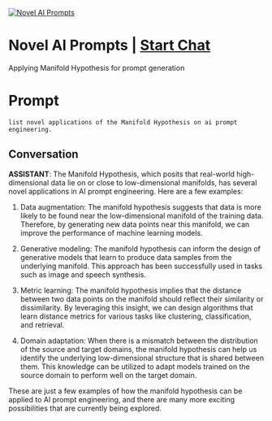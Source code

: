 
[![Novel AI Prompts](https://flow-prompt-covers.s3.us-west-1.amazonaws.com/icon/vintage/vint_4.png)](https://gptcall.net/chat.html?data=%7B%22contact%22%3A%7B%22id%22%3A%22xZbKLL9pcHew53BFUX5ru%22%2C%22flow%22%3Atrue%7D%7D)
# Novel AI Prompts | [Start Chat](https://gptcall.net/chat.html?data=%7B%22contact%22%3A%7B%22id%22%3A%22xZbKLL9pcHew53BFUX5ru%22%2C%22flow%22%3Atrue%7D%7D)
Applying Manifold Hypothesis for prompt generation

# Prompt

```
list novel applications of the Manifold Hypothesis on ai prompt engineering.
```

## Conversation

**ASSISTANT**: The Manifold Hypothesis, which posits that real-world high-dimensional data lie on or close to low-dimensional manifolds, has several novel applications in AI prompt engineering. Here are a few examples:



1. Data augmentation: The manifold hypothesis suggests that data is more likely to be found near the low-dimensional manifold of the training data. Therefore, by generating new data points near this manifold, we can improve the performance of machine learning models.



2. Generative modeling: The manifold hypothesis can inform the design of generative models that learn to produce data samples from the underlying manifold. This approach has been successfully used in tasks such as image and speech synthesis.



3. Metric learning: The manifold hypothesis implies that the distance between two data points on the manifold should reflect their similarity or dissimilarity. By leveraging this insight, we can design algorithms that learn distance metrics for various tasks like clustering, classification, and retrieval.



4. Domain adaptation: When there is a mismatch between the distribution of the source and target domains, the manifold hypothesis can help us identify the underlying low-dimensional structure that is shared between them. This knowledge can be utilized to adapt models trained on the source domain to perform well on the target domain.



These are just a few examples of how the manifold hypothesis can be applied to AI prompt engineering, and there are many more exciting possibilities that are currently being explored.


